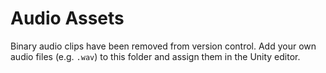# Audio Assets

Binary audio clips have been removed from version control. Add your own audio files (e.g. `.wav`) to this folder and assign them in the Unity editor.
